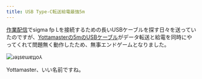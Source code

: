 ```yaml
---
title: USB Type-C転送給電最強5m
---
```

[作業配信](https://www.youtube.com/c/r7kamura)でsigma fp Lを接続するための長いUSBケーブルを探す日々を送っていたのですが、[Yottamasterの5mのUSBケーブル](https://www.amazon.co.jp/dp/B09Y1BY75P)がデータ転送と給電を同時にやってくれて問題無く動作したため、無事エンドゲームとなりました。

![](https://lh3.googleusercontent.com/docs/ADP-6oFhLGzkd1XXvR-JVRnplwoY8RZcRJCDGdzQh4XWqwl4pRryf7_56I1mMqk2K9H0h3NsV7sgBrhGnMxe2PhQcMKLdUpe5cmKMllXFAiXqKAvddl2ZiCy0-gMl2MjjUo3306AFd_roXSblC1txpj7ShUge64LN9S54CG3qyqsC0Qncr9MZXqg33b6EJA1SHCSpINWJiG7bsr8e-ABu1JxRtM73qljAmIV72GbClntbBxfA_RbSJ5rS3wfpH8IIbmNbWSAIz5YlGqwGlTmPE4gB-AGoO5GSEuEJIVnDW7S8UmmAwd4iL8HmRlU0dmSu2pC5DTfTDhAivJ8sYgKpHwGY07eME6y3S0xQVvqqH5GHcSR6ii_3Mx5uoBGyALkmNTIttPl6iMyD7qqIwsUKXD8qIJtoH_z_WMilvyLOMRYgvSgla3zitXKejexc9Bbuk0bFei22K6317HaNR8CiYpLCRGFdNEIjRr0FWoc1FAtrmadp0_RTKvdwWvUJypdmvgD1UfwUESCjahwfKNqqm50wkpHlwwoHUGQtvf8-d1K6FWreUtpG36o__1qL6iDRzgNvE7bIxHai8WwjU7UxwOJFh-i1sb8_WEg2EYJwffgR5P8LR1EAkFo_b6NsZEqO7ovG0zxkIYUJssFxawZy29ZE5urMjjeShaJ0qRTRkLOx8CmxZKi8oyzv_UyJydPZyTncgSjwQxtTC8AkbDoOfhT-fYXJdfXsSL_lSRjbxqbCUYQ7Q11Cy_EpkS7xu1ooUf866E4la39liBRVtQJr7abMfCZoRHIxqoncvzJb3Iar7dTJO1QxhW24SV-NKGHh5oozcQgGUC77lQYFdv368MmY2DEjghoE4h7RzRBciKZaslxfNSN3R3IsdQCX1R7FnnJEA-WIC2e9aNMu9X7zTsgBz8lzYgVWh3qoRGe2HCnh-RmPmja9Muf7_ADo10MBD-jNTlTVbcYeQO2qTWW5JMWSyUHnaSy9dy7dEvRllRkOEDtS5KOF5TM9A40xQ251crzXvm4PRS8BXAbW3AucQqhJrRexE-7GVOY8VFJzN_A4Tbh8OLn58el_CEPqi2V4M7ZC5B6JunNWCgeQRy5RPlWbmc8V7Xr747jkghEjhRn5dPuo9pUOG3qnRssKT_ym07Kld5AidLwYlqR7UfT77wVeF-Sm8tVWwdNILmBXHA1j1OL19XmXg7us38o4RkLuE2rZGKBA3ZlbBYqMszctRynPRpCf9qWxWZta9ezLr0e0e5j9KMESw "ɹǝʇsɐɯɐʇʇo⅄")

Yottamaster、いい名前ですね。
